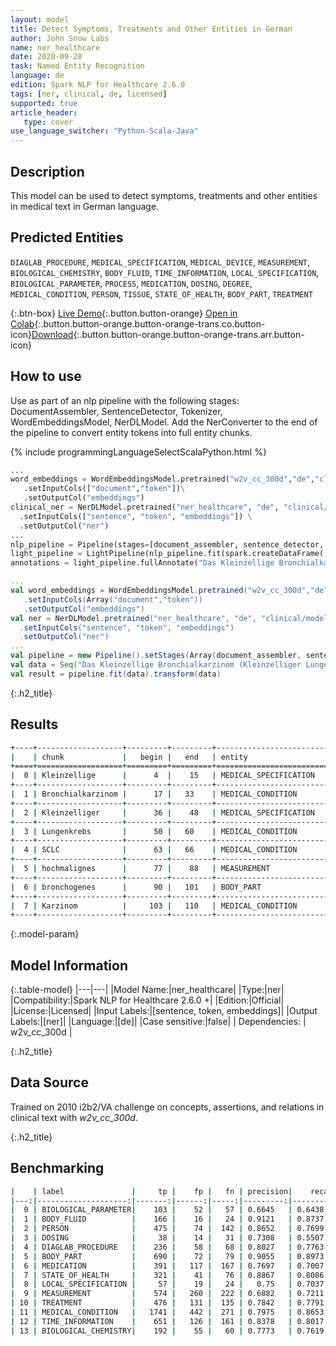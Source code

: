 ```yaml
---
layout: model
title: Detect Symptoms, Treatments and Other Entities in German
author: John Snow Labs
name: ner_healthcare
date: 2020-09-28
task: Named Entity Recognition
language: de
edition: Spark NLP for Healthcare 2.6.0
tags: [ner, clinical, de, licensed]
supported: true
article_header:
   type: cover
use_language_switcher: "Python-Scala-Java"
---
```

 
## Description
This model can be used to detect symptoms, treatments and other entities in medical text in German language.

## Predicted Entities
`DIAGLAB_PROCEDURE`, `MEDICAL_SPECIFICATION`, `MEDICAL_DEVICE`, `MEASUREMENT`, `BIOLOGICAL_CHEMISTRY`, `BODY_FLUID`, `TIME_INFORMATION`, `LOCAL_SPECIFICATION`, `BIOLOGICAL_PARAMETER`, `PROCESS`, `MEDICATION`, `DOSING`, `DEGREE`, `MEDICAL_CONDITION`, `PERSON`, `TISSUE`, `STATE_OF_HEALTH`, `BODY_PART`, `TREATMENT`

{:.btn-box}
[Live Demo](https://demo.johnsnowlabs.com/healthcare/NER_HEALTHCARE_DE/){:.button.button-orange}
[Open in Colab](https://colab.research.google.com/github/JohnSnowLabs/spark-nlp-workshop/blob/master/tutorials/streamlit_notebooks/healthcare/NER_HEALTHCARE_DE.ipynb){:.button.button-orange.button-orange-trans.co.button-icon}[Download](https://s3.amazonaws.com/auxdata.johnsnowlabs.com/clinical/models/ner_healthcare_de_2.5.5_2.4_1599433028253.zip){:.button.button-orange.button-orange-trans.arr.button-icon}
## How to use
Use as part of an nlp pipeline with the following stages: DocumentAssembler, SentenceDetector, Tokenizer, WordEmbeddingsModel, NerDLModel. Add the NerConverter to the end of the pipeline to convert entity tokens into full entity chunks.

<div class="tabs-box" markdown="1">

{% include programmingLanguageSelectScalaPython.html %}


```python
...
word_embeddings = WordEmbeddingsModel.pretrained("w2v_cc_300d","de","clinical/models")\
   .setInputCols(["document","token"])\
   .setOutputCol("embeddings")
clinical_ner = NerDLModel.pretrained("ner_healthcare", "de", "clinical/models") \
  .setInputCols(["sentence", "token", "embeddings"]) \
  .setOutputCol("ner")
...
nlp_pipeline = Pipeline(stages=[document_assembler, sentence_detector, tokenizer, word_embeddings, clinical_ner, clinical_ner_converter])
light_pipeline = LightPipeline(nlp_pipeline.fit(spark.createDataFrame([['']]).toDF("text")))
annotations = light_pipeline.fullAnnotate("Das Kleinzellige Bronchialkarzinom (Kleinzelliger Lungenkrebs, SCLC) ist ein hochmalignes bronchogenes Karzinom")

```

```scala
...
val word_embeddings = WordEmbeddingsModel.pretrained("w2v_cc_300d","de","clinical/models")
   .setInputCols(Array("document","token"))
   .setOutputCol("embeddings")
val ner = NerDLModel.pretrained("ner_healthcare", "de", "clinical/models") 
  .setInputCols("sentence", "token", "embeddings") 
  .setOutputCol("ner")
...
val pipeline = new Pipeline().setStages(Array(document_assembler, sentence_detector, tokenizer, word_embeddings, ner, clinical_ner_converter))
val data = Seq("Das Kleinzellige Bronchialkarzinom (Kleinzelliger Lungenkrebs, SCLC) ist ein hochmalignes bronchogenes Karzinom").toDF("text")
val result = pipeline.fit(data).transform(data)

```

</div>

{:.h2_title}
## Results

```bash
+----+-------------------+---------+---------+--------------------------+
|    | chunk             |   begin |   end   | entity                   |
+====+===================+=========+=========+==========================+
|  0 | Kleinzellige      |      4  |    15   | MEDICAL_SPECIFICATION    |
+----+-------------------+---------+---------+--------------------------+
|  1 | Bronchialkarzinom |      17 |   33    | MEDICAL_CONDITION        |
+----+-------------------+---------+---------+--------------------------+
|  2 | Kleinzelliger     |      36 |    48   | MEDICAL_SPECIFICATION    |
+----+-------------------+---------+---------+--------------------------+
|  3 | Lungenkrebs       |      50 |   60    | MEDICAL_CONDITION        |
+----+-------------------+---------+---------+--------------------------+
|  4 | SCLC              |      63 |   66    | MEDICAL_CONDITION        |
+----+-------------------+---------+---------+--------------------------+
|  5 | hochmalignes      |      77 |    88   | MEASUREMENT              |
+----+-------------------+---------+---------+--------------------------+
|  6 | bronchogenes      |      90 |   101   | BODY_PART                |
+----+-------------------+---------+---------+--------------------------+
|  7 | Karzinom          |     103 |   110   | MEDICAL_CONDITION        |
+----+-------------------+---------+---------+--------------------------+
```
{:.model-param}
## Model Information

{:.table-model}
|---|---|
|Model Name:|ner_healthcare|
|Type:|ner|
|Compatibility:|Spark NLP for Healthcare 2.6.0 +|
|Edition:|Official|
|License:|Licensed|
|Input Labels:|[sentence, token, embeddings]|
|Output Labels:|[ner]|
|Language:|[de]|
|Case sensitive:|false|
| Dependencies:  | w2v_cc_300d                           |

{:.h2_title}
## Data Source
Trained on 2010 i2b2/VA challenge on concepts, assertions, and relations in clinical text with *w2v_cc_300d*.

{:.h2_title}
## Benchmarking
```bash
|    | label               |     tp |    fp |   fn | precision|    recall|       f1 |
|---:|--------------------:|-------:|------:|-----:|---------:|---------:|---------:|
|  0 | BIOLOGICAL_PARAMETER|    103 |    52 |   57 | 0.6645   | 0.6438   |  0.654   |
|  1 | BODY_FLUID          |    166 |    16 |   24 | 0.9121   | 0.8737   | 0.8925   |
|  2 | PERSON              |    475 |    74 |  142 | 0.8652   | 0.7699   | 0.8148   |
|  3 | DOSING              |     38 |    14 |   31 | 0.7308   | 0.5507   | 0.6281   |
|  4 | DIAGLAB_PROCEDURE   |    236 |    58 |   68 | 0.8027   | 0.7763   | 0.7893   |
|  5 | BODY_PART           |    690 |    72 |   79 | 0.9055   | 0.8973   | 0.9014   |
|  6 | MEDICATION          |    391 |   117 |  167 | 0.7697   | 0.7007   | 0.7336   |
|  7 | STATE_OF_HEALTH     |    321 |    41 |   76 | 0.8867   | 0.8086   | 0.8458   |
|  8 | LOCAL_SPECIFICATION |     57 |    19 |   24 |   0.75   | 0.7037   | 0.7261   |
|  9 | MEASUREMENT         |    574 |   260 |  222 | 0.6882   | 0.7211   | 0.7043   |
| 10 | TREATMENT           |    476 |   131 |  135 | 0.7842   | 0.7791   | 0.7816   |
| 11 | MEDICAL_CONDITION   |   1741 |   442 |  271 | 0.7975   | 0.8653   |   0.83   |
| 12 | TIME_INFORMATION    |    651 |   126 |  161 | 0.8378   | 0.8017   | 0.8194   |
| 13 | BIOLOGICAL_CHEMISTRY|    192 |    55 |   60 | 0.7773   | 0.7619   | 0.7695   |

```